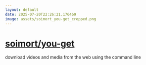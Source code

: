 ```yaml
---
layout: default
date: 2025-07-20T22:26:21.176469
image: assets/soimort_you-get_cropped.png
---
```


# [soimort/you-get](https://github.com/soimort/you-get)

download videos and media from the web using the command line
